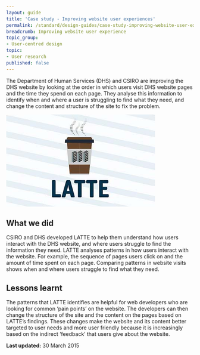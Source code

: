 ```yaml
---
layout: guide
title: 'Case study - Improving website user experiences'
permalink: /standard/design-guides/case-study-improving-website-user-experiences/
breadcrumb: Improving website user experience
topic_group:
- User-centred design
topic:
- User research
published: false
---
```

The Department of Human Services (DHS) and CSIRO are improving the DHS website by looking at the order in which users visit DHS website pages and the time they spend on each page. They analyse this information to identify when and where a user is struggling to find what they need, and change the content and structure of the site to fix the problem.

![](/images/standard/case-latte.jpg)

## What we did
CSIRO and DHS developed LATTE to help them understand how users interact with the DHS website, and where users struggle to find the information they need. LATTE analyses patterns in how users interact with the website. For example, the sequence of pages users click on and the amount of time spent on each page. Comparing patterns in website visits shows when and where users struggle to find what they need.

## Lessons learnt
The patterns that LATTE identifies are helpful for web developers who are looking for common ‘pain points’ on the website. The developers can then change the structure of the site and the content on the pages based on LATTE’s findings. These changes make the website and its content better targeted to user needs and more user friendly because it is increasingly based on the indirect ‘feedback’ that users give about the website.

**Last updated:** 30 March 2015
